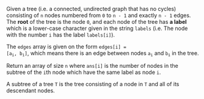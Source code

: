 Given a tree (i.e. a connected, undirected graph that has no cycles) consisting of `n` nodes numbered from `0` to `n - 1` and exactly `n - 1` edges. The **root** of the tree is the node `0`, and each node of the tree has **a label** which is a lower-case character given in the string `labels` (i.e. The node with the number `i` has the label `labels[i]`).

The `edges` array is given on the form <code>edges[i] = [a<sub>i</sub>, b<sub>i</sub>]</code>, which means there is an edge between nodes <code>a<sub>i</sub></code> and <code>b<sub>i</sub></code> in the tree.

Return an array of size `n` where `ans[i]` is the number of nodes in the subtree of the `i`th node which have the same label as node `i`.

A subtree of a tree `T` is the tree consisting of a node in `T` and all of its descendant nodes.
